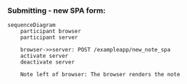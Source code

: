 ### Submitting - new SPA form:
```mermaid
sequenceDiagram
    participant browser
    participant server

    browser->>server: POST /exampleapp/new_note_spa
    activate server
    deactivate server    

    Note left of browser: The browser renders the note 
